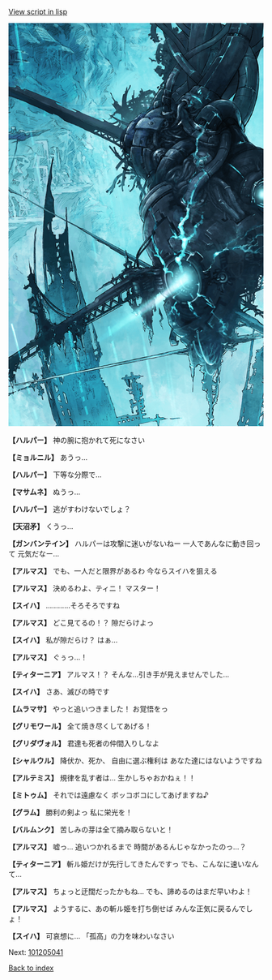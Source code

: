 [View script in lisp](../scripts/101205031.txt)

![underground_world_3.png](../images/backgrounds/underground_world_3.png)

**【ハルパー】**
神の腕に抱かれて死になさい

**【ミョルニル】**
あうっ…

**【ハルパー】**
下等な分際で…

**【マサムネ】**
ぬうっ…

**【ハルパー】**
逃がすわけないでしょ？

**【天沼矛】**
くうっ…

**【ガンバンテイン】**
ハルパーは攻撃に迷いがないねー
一人であんなに動き回って
元気だなー…

**【アルマス】**
でも、一人だと限界があるわ
今ならスイハを狙える

**【アルマス】**
決めるわよ、ティニ！
マスター！

**【スイハ】**
…………そろそろですね

**【アルマス】**
どこ見てるの！？
隙だらけよっ

**【スイハ】**
私が隙だらけ？
はぁ…

**【アルマス】**
ぐぅっ…！

**【ティターニア】**
アルマス！？
そんな…引き手が見えませんでした…

**【スイハ】**
さあ、滅びの時です

**【ムラマサ】**
やっと追いつきました！
お覚悟をっ

**【グリモワール】**
全て焼き尽くしてあげる！

**【グリダヴォル】**
君達も死者の仲間入りしなよ

**【シャルウル】**
降伏か、死か、
自由に選ぶ権利は
あなた達にはないようですね

**【アルテミス】**
規律を乱す者は…
生かしちゃおかねぇ！！

**【ミトゥム】**
それでは遠慮なく
ボッコボコにしてあげますね♪

**【グラム】**
勝利の剣よっ
私に栄光を！

**【バルムンク】**
苦しみの芽は全て摘み取らないと！

**【アルマス】**
嘘っ…
追いつかれるまで
時間があるんじゃなかったのっ…？

**【ティターニア】**
斬ル姫だけが先行してきたんですっ
でも、こんなに速いなんて…

**【アルマス】**
ちょっと迂闊だったかもね…
でも、諦めるのはまだ早いわよ！

**【アルマス】**
ようするに、あの斬ル姫を打ち倒せば
みんな正気に戻るんでしょ！

**【スイハ】**
可哀想に…
「孤高」の力を味わいなさい

Next: [101205041](101205041.md)

[Back to index](index.md)
